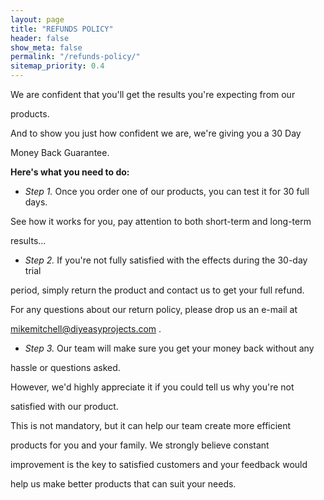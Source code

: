 ```yaml
---
layout: page
title: "REFUNDS POLICY"
header: false
show_meta: false
permalink: "/refunds-policy/"
sitemap_priority: 0.4
---
```


We are confident that you'll get the results you're expecting from our 

products.

And to show you just how confident we are, we're giving you a 30 Day 

Money Back Guarantee.

**Here's what you need to do:**

* *Step 1.* Once you order one of our products, you can test it for 30 full days. 

See how it works for you, pay attention to both short-term and long-term 

results...

* *Step 2.* If you're not fully satisfied with the effects during the 30-day trial 

period, simply return the product and contact us to get your full refund.

For any questions about our return policy, please drop us an e-mail at 

<a href="mailto:mikemitchelldiyeasyprojects@gmail.com">mikemitchell@diyeasyprojects.com</a> .

* *Step 3.* Our team will make sure you get your money back without any 

hassle or questions asked.

However, we'd highly appreciate it if you could tell us why you're not 

satisfied with our product.

This is not mandatory, but it can help our team create more efficient 

products for you and your family. We strongly believe constant 

improvement is the key to satisfied customers and your feedback would 

help us make better products that can suit your needs.